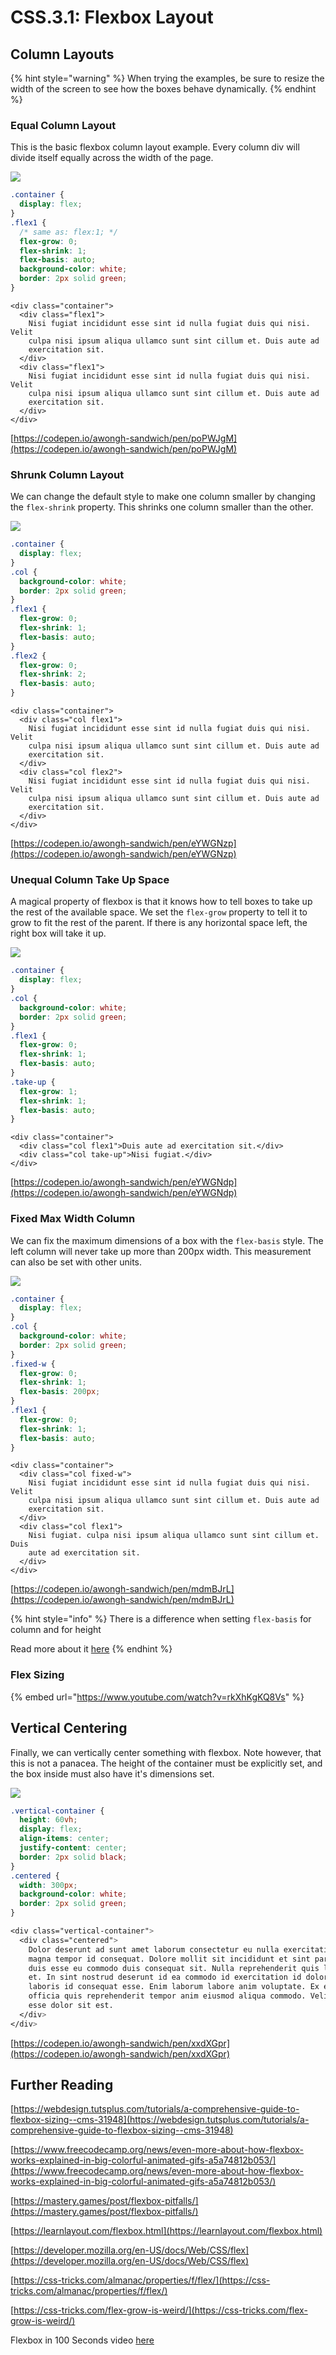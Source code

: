 # CSS.3.1: Flexbox Layout

## Column Layouts

{% hint style="warning" %}
When trying the examples, be sure to resize the width of the screen to see how the boxes behave dynamically.
{% endhint %}

### Equal Column Layout

This is the basic flexbox column layout example. Every column div will divide itself equally across the width of the page.

![](<../../.gitbook/assets/eq-col (1).png>)

```css
.container {
  display: flex;
}
.flex1 {
  /* same as: flex:1; */
  flex-grow: 0;
  flex-shrink: 1;
  flex-basis: auto;
  background-color: white;
  border: 2px solid green;
}
```

```markup
<div class="container">
  <div class="flex1">
    Nisi fugiat incididunt esse sint id nulla fugiat duis qui nisi. Velit
    culpa nisi ipsum aliqua ullamco sunt sint cillum et. Duis aute ad
    exercitation sit.
  </div>
  <div class="flex1">
    Nisi fugiat incididunt esse sint id nulla fugiat duis qui nisi. Velit
    culpa nisi ipsum aliqua ullamco sunt sint cillum et. Duis aute ad
    exercitation sit.
  </div>
</div>
```

[https://codepen.io/awongh-sandwich/pen/poPWJgM](https://codepen.io/awongh-sandwich/pen/poPWJgM)

### Shrunk Column Layout

We can change the default style to make one column smaller by changing the `flex-shrink` property. This shrinks one column smaller than the other.

![](../../.gitbook/assets/shrink-col.png)

```css
.container {
  display: flex;
}
.col {
  background-color: white;
  border: 2px solid green;
}
.flex1 {
  flex-grow: 0;
  flex-shrink: 1;
  flex-basis: auto;
}
.flex2 {
  flex-grow: 0;
  flex-shrink: 2;
  flex-basis: auto;
}
```

```markup
<div class="container">
  <div class="col flex1">
    Nisi fugiat incididunt esse sint id nulla fugiat duis qui nisi. Velit
    culpa nisi ipsum aliqua ullamco sunt sint cillum et. Duis aute ad
    exercitation sit.
  </div>
  <div class="col flex2">
    Nisi fugiat incididunt esse sint id nulla fugiat duis qui nisi. Velit
    culpa nisi ipsum aliqua ullamco sunt sint cillum et. Duis aute ad
    exercitation sit.
  </div>
</div>
```

[https://codepen.io/awongh-sandwich/pen/eYWGNzp](https://codepen.io/awongh-sandwich/pen/eYWGNzp)

### Unequal Column Take Up Space

A magical property of flexbox is that it knows how to tell boxes to take up the rest of the available space. We set the `flex-grow` property to tell it to grow to fit the rest of the parent. If there is any horizontal space left, the right box will take it up.

![](../../.gitbook/assets/take-up.png)

```css
.container {
  display: flex;
}
.col {
  background-color: white;
  border: 2px solid green;
}
.flex1 {
  flex-grow: 0;
  flex-shrink: 1;
  flex-basis: auto;
}
.take-up {
  flex-grow: 1;
  flex-shrink: 1;
  flex-basis: auto;
}
```

```markup
<div class="container">
  <div class="col flex1">Duis aute ad exercitation sit.</div>
  <div class="col take-up">Nisi fugiat.</div>
</div>
```

[https://codepen.io/awongh-sandwich/pen/eYWGNdp](https://codepen.io/awongh-sandwich/pen/eYWGNdp)

### Fixed Max Width Column

We can fix the maximum dimensions of a box with the `flex-basis` style. The left column will never take up more than 200px width. This measurement can also be set with other units.

![](../../.gitbook/assets/fixed-max.png)

```css
.container {
  display: flex;
}
.col {
  background-color: white;
  border: 2px solid green;
}
.fixed-w {
  flex-grow: 0;
  flex-shrink: 1;
  flex-basis: 200px;
}
.flex1 {
  flex-grow: 0;
  flex-shrink: 1;
  flex-basis: auto;
}
```

```
<div class="container">
  <div class="col fixed-w">
    Nisi fugiat incididunt esse sint id nulla fugiat duis qui nisi. Velit
    culpa nisi ipsum aliqua ullamco sunt sint cillum et. Duis aute ad
    exercitation sit.
  </div>
  <div class="col flex1">
    Nisi fugiat. culpa nisi ipsum aliqua ullamco sunt sint cillum et. Duis
    aute ad exercitation sit.
  </div>
</div>
```

[https://codepen.io/awongh-sandwich/pen/mdmBJrL](https://codepen.io/awongh-sandwich/pen/mdmBJrL)

{% hint style="info" %}
There is a difference when setting `flex-basis` for column and for height

Read more about it [here](https://stackoverflow.com/questions/34352140/what-are-the-differences-between-flex-basis-and-width)
{% endhint %}

### Flex Sizing

{% embed url="https://www.youtube.com/watch?v=rkXhKgKQ8Vs" %}

## Vertical Centering

Finally, we can vertically center something with flexbox. Note however, that this is not a panacea. The height of the container must be explicitly set, and the box inside must also have it's dimensions set.

![](../../.gitbook/assets/vertical-center.png)

```css
.vertical-container {
  height: 60vh;
  display: flex;
  align-items: center;
  justify-content: center;
  border: 2px solid black;
}
.centered {
  width: 300px;
  background-color: white;
  border: 2px solid green;
}
```

```css
<div class="vertical-container">
  <div class="centered">
    Dolor deserunt ad sunt amet laborum consectetur eu nulla exercitation
    magna tempor id consequat. Dolore mollit sit incididunt et sint pariatur
    duis esse eu commodo duis consequat sit. Nulla reprehenderit quis labore
    et. In sint nostrud deserunt id ea commodo id exercitation id dolore
    laboris id consequat esse. Enim laborum labore anim voluptate. Ex esse
    officia quis reprehenderit tempor anim eiusmod aliqua commodo. Velit
    esse dolor sit est.
  </div>
</div>
```

[https://codepen.io/awongh-sandwich/pen/xxdXGpr](https://codepen.io/awongh-sandwich/pen/xxdXGpr)

## Further Reading

[https://webdesign.tutsplus.com/tutorials/a-comprehensive-guide-to-flexbox-sizing--cms-31948](https://webdesign.tutsplus.com/tutorials/a-comprehensive-guide-to-flexbox-sizing--cms-31948)

[https://www.freecodecamp.org/news/even-more-about-how-flexbox-works-explained-in-big-colorful-animated-gifs-a5a74812b053/](https://www.freecodecamp.org/news/even-more-about-how-flexbox-works-explained-in-big-colorful-animated-gifs-a5a74812b053/)

[https://mastery.games/post/flexbox-pitfalls/](https://mastery.games/post/flexbox-pitfalls/)

[https://learnlayout.com/flexbox.html](https://learnlayout.com/flexbox.html)

[https://developer.mozilla.org/en-US/docs/Web/CSS/flex](https://developer.mozilla.org/en-US/docs/Web/CSS/flex)

[https://css-tricks.com/almanac/properties/f/flex/](https://css-tricks.com/almanac/properties/f/flex/)

[https://css-tricks.com/flex-grow-is-weird/](https://css-tricks.com/flex-grow-is-weird/)

Flexbox in 100 Seconds video [here](https://www.youtube.com/watch?v=K74l26pE4YA)
